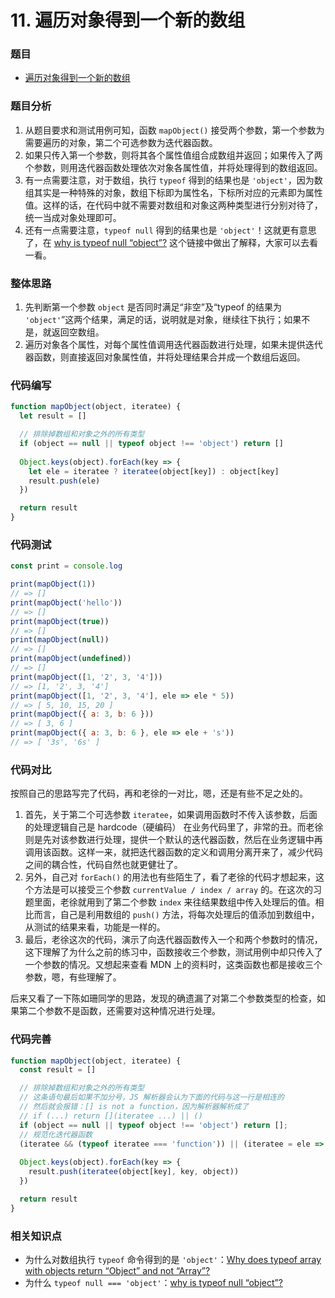# 11. 遍历对象得到一个新的数组

### 题目

- [遍历对象得到一个新的数组](https://mp.weixin.qq.com/s/tqbzHx9OY9jmd75JIDimsQ)

### 题目分析

1. 从题目要求和测试用例可知，函数 `mapObject()` 接受两个参数，第一个参数为需要遍历的对象，第二个可选参数为迭代器函数。
2. 如果只传入第一个参数，则将其各个属性值组合成数组并返回；如果传入了两个参数，则用迭代器函数处理依次对象各属性值，并将处理得到的数组返回。 
3. 有一点需要注意，对于数组，执行 `typeof` 得到的结果也是 `'object'`，因为数组其实是一种特殊的对象，数组下标即为属性名，下标所对应的元素即为属性值。这样的话，在代码中就不需要对数组和对象这两种类型进行分别对待了，统一当成对象处理即可。
4. 还有一点需要注意，`typeof null` 得到的结果也是 `'object'`！这就更有意思了，在 [why is typeof null “object”?](https://stackoverflow.com/a/18808270) 这个链接中做出了解释，大家可以去看一看。

### 整体思路

1. 先判断第一个参数 `object` 是否同时满足“非空”及“typeof 的结果为 `'object'`”这两个结果，满足的话，说明就是对象，继续往下执行；如果不是，就返回空数组。
2. 遍历对象各个属性，对每个属性值调用迭代器函数进行处理，如果未提供迭代器函数，则直接返回对象属性值，并将处理结果合并成一个数组后返回。

### 代码编写

```javascript
function mapObject(object, iteratee) {
  let result = []

  // 排除掉数组和对象之外的所有类型
  if (object == null || typeof object !== 'object') return []
  
  Object.keys(object).forEach(key => {
    let ele = iteratee ? iteratee(object[key]) : object[key]
    result.push(ele)
  })

  return result
}
```

### 代码测试

```javascript
const print = console.log

print(mapObject(1))
// => []
print(mapObject('hello'))
// => []
print(mapObject(true))
// => []
print(mapObject(null))
// => []
print(mapObject(undefined))
// => []
print(mapObject([1, '2', 3, '4']))
// => [1, '2', 3, '4']
print(mapObject([1, '2', 3, '4'], ele => ele * 5))
// => [ 5, 10, 15, 20 ]
print(mapObject({ a: 3, b: 6 }))
// => [ 3, 6 ]
print(mapObject({ a: 3, b: 6 }, ele => ele + 's'))
// => [ '3s', '6s' ]
```

### 代码对比

按照自己的思路写完了代码，再和老徐的一对比，嗯，还是有些不足之处的。

1. 首先，关于第二个可选参数 `iteratee`，如果调用函数时不传入该参数，后面的处理逻辑自己是 hardcode（硬编码） 在业务代码里了，非常的丑。而老徐则是先对该参数进行处理，提供一个默认的迭代器函数，然后在业务逻辑中再调用该函数。这样一来，就把迭代器函数的定义和调用分离开来了，减少代码之间的耦合性，代码自然也就更健壮了。
2. 另外，自己对 `forEach()` 的用法也有些陌生了，看了老徐的代码才想起来，这个方法是可以接受三个参数 `currentValue / index / array` 的。在这次的习题里面，老徐就用到了第二个参数 `index` 来往结果数组中传入处理后的值。相比而言，自己是利用数组的 `push()` 方法，将每次处理后的值添加到数组中，从测试的结果来看，功能是一样的。
3. 最后，老徐这次的代码，演示了向迭代器函数传入一个和两个参数时的情况，这下理解了为什么之前的练习中，函数接收三个参数，测试用例中却只传入了一个参数的情况。又想起来查看 MDN 上的资料时，这类函数也都是接收三个参数，嗯，有些理解了。

后来又看了一下陈如珊同学的思路，发现的确遗漏了对第二个参数类型的检查，如果第二个参数不是函数，还需要对这种情况进行处理。

### 代码完善

```javascript
function mapObject(object, iteratee) {
  const result = []

  // 排除掉数组和对象之外的所有类型
  // 这条语句最后如果不加分号，JS 解析器会认为下面的代码与这一行是相连的
  // 然后就会报错：[] is not a function，因为解析器解析成了
  // if (...) return [](iteratee ...) || ()
  if (object == null || typeof object !== 'object') return [];
  // 规范化迭代器函数
  (iteratee && (typeof iteratee === 'function')) || (iteratee = ele => ele)
  
  Object.keys(object).forEach(key => {
    result.push(iteratee(object[key], key, object))
  })

  return result
}
```

### 相关知识点

- 为什么对数组执行 `typeof` 命令得到的是 `'object'`：[Why does typeof array with objects return “Object” and not “Array”? ](https://stackoverflow.com/a/12996950)
- 为什么 `typeof null === 'object'`：[why is typeof null “object”?](https://stackoverflow.com/a/18808270)
